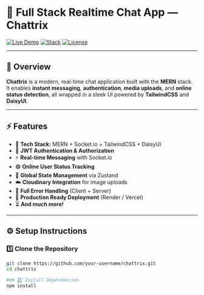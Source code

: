 # 💬 Full Stack Realtime Chat App — Chattrix

[![Live Demo](https://img.shields.io/badge/Live%20Demo-Chattrix-blue?style=for-the-badge)](https://chattrix-app-g8al.onrender.com)
[![Stack](https://img.shields.io/badge/Stack-MERN%20%2B%20Socket.io%20%2B%20TailwindCSS-0?style=for-the-badge&logo=mongodb&logoColor=green)]()
[![License](https://img.shields.io/badge/License-MIT-green?style=for-the-badge)]()

---

## 🧠 Overview

**Chattrix** is a modern, real-time chat application built with the **MERN** stack.  
It enables **instant messaging**, **authentication**, **media uploads**, and **online status detection**, all wrapped in a sleek UI powered by **TailwindCSS** and **DaisyUI**.

---

## ⚡ Features

- 🌟 **Tech Stack:** MERN + Socket.io + TailwindCSS + DaisyUI  
- 🔐 **JWT Authentication & Authorization**  
- ⚡ **Real-time Messaging** with Socket.io  
- 🟢 **Online User Status Tracking**  
- 🧩 **Global State Management** via Zustand  
- ☁️ **Cloudinary Integration** for image uploads  
- 🐞 **Full Error Handling** (Client + Server)  
- 🚀 **Production Ready Deployment** (Render / Vercel)  
- ⏳ **And much more!**

---

## ⚙️ Setup Instructions

### 1️⃣ Clone the Repository

```bash
git clone https://github.com/your-username/chattrix.git
cd chattrix

### 2️⃣ Install Dependencies
npm install
